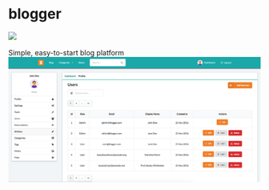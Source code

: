 # blogger
<img src="https://travis-ci.org/mariocoski/laravel-blogger.svg?branch=master">


Simple, easy-to-start blog platform
![Alt text](/public/images/screenshot.png?raw=true "Laravel Blogger")
